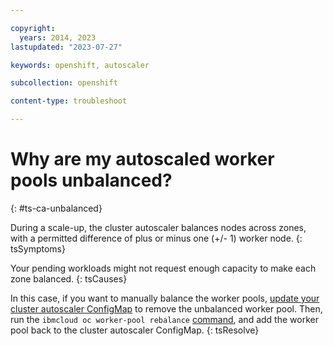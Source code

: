 ```yaml
---

copyright: 
  years: 2014, 2023
lastupdated: "2023-07-27"

keywords: openshift, autoscaler

subcollection: openshift

content-type: troubleshoot

---
```



# Why are my autoscaled worker pools unbalanced?
{: #ts-ca-unbalanced}

During a scale-up, the cluster autoscaler balances nodes across zones, with a permitted difference of plus or minus one (+/- 1) worker node. 
{: tsSymptoms}


Your pending workloads might not request enough capacity to make each zone balanced.
{: tsCauses}

In this case, if you want to manually balance the worker pools, [update your cluster autoscaler ConfigMap](/docs/openshift?topic=openshift-cluster-scaling-install-addon-enable) to remove the unbalanced worker pool. Then, run the `ibmcloud oc worker-pool rebalance` [command](/docs/openshift?topic=openshift-kubernetes-service-cli#cs_rebalance), and add the worker pool back to the cluster autoscaler ConfigMap.
{: tsResolve} 



